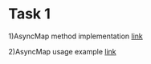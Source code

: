 # Task 1  

1)AsyncMap method implementation [link](FirstLab/ArrayExtension.cs)  

2)AsyncMap usage example [link](FirstLab/Program.cs)  

